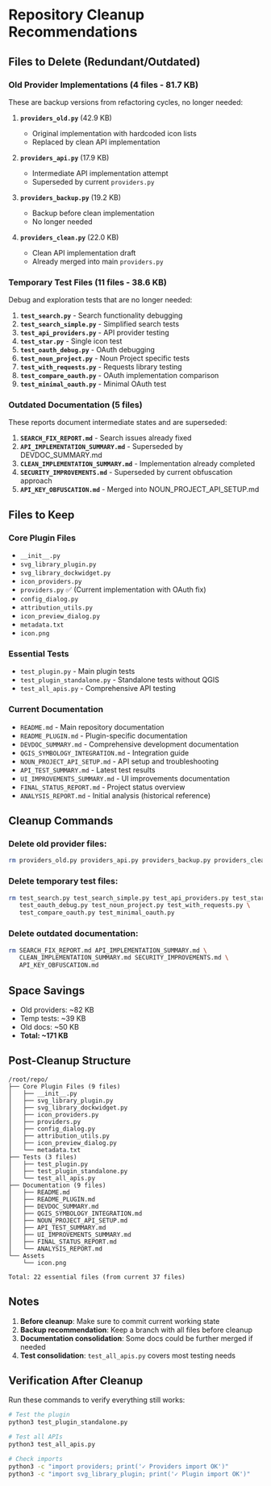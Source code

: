 # Repository Cleanup Recommendations

## Files to Delete (Redundant/Outdated)

### Old Provider Implementations (4 files - 81.7 KB)
These are backup versions from refactoring cycles, no longer needed:

1. **`providers_old.py`** (42.9 KB)
   - Original implementation with hardcoded icon lists
   - Replaced by clean API implementation

2. **`providers_api.py`** (17.9 KB)
   - Intermediate API implementation attempt
   - Superseded by current `providers.py`

3. **`providers_backup.py`** (19.2 KB)
   - Backup before clean implementation
   - No longer needed

4. **`providers_clean.py`** (22.0 KB)
   - Clean API implementation draft
   - Already merged into main `providers.py`

### Temporary Test Files (11 files - 38.6 KB)
Debug and exploration tests that are no longer needed:

1. **`test_search.py`** - Search functionality debugging
2. **`test_search_simple.py`** - Simplified search tests
3. **`test_api_providers.py`** - API provider testing
4. **`test_star.py`** - Single icon test
5. **`test_oauth_debug.py`** - OAuth debugging
6. **`test_noun_project.py`** - Noun Project specific tests
7. **`test_with_requests.py`** - Requests library testing
8. **`test_compare_oauth.py`** - OAuth implementation comparison
9. **`test_minimal_oauth.py`** - Minimal OAuth test

### Outdated Documentation (5 files)
These reports document intermediate states and are superseded:

1. **`SEARCH_FIX_REPORT.md`** - Search issues already fixed
2. **`API_IMPLEMENTATION_SUMMARY.md`** - Superseded by DEVDOC_SUMMARY.md
3. **`CLEAN_IMPLEMENTATION_SUMMARY.md`** - Implementation already completed
4. **`SECURITY_IMPROVEMENTS.md`** - Superseded by current obfuscation approach
5. **`API_KEY_OBFUSCATION.md`** - Merged into NOUN_PROJECT_API_SETUP.md

## Files to Keep

### Core Plugin Files
- `__init__.py`
- `svg_library_plugin.py`
- `svg_library_dockwidget.py`
- `icon_providers.py`
- `providers.py` ✅ (Current implementation with OAuth fix)
- `config_dialog.py`
- `attribution_utils.py`
- `icon_preview_dialog.py`
- `metadata.txt`
- `icon.png`

### Essential Tests
- `test_plugin.py` - Main plugin tests
- `test_plugin_standalone.py` - Standalone tests without QGIS
- `test_all_apis.py` - Comprehensive API testing

### Current Documentation
- `README.md` - Main repository documentation
- `README_PLUGIN.md` - Plugin-specific documentation
- `DEVDOC_SUMMARY.md` - Comprehensive development documentation
- `QGIS_SYMBOLOGY_INTEGRATION.md` - Integration guide
- `NOUN_PROJECT_API_SETUP.md` - API setup and troubleshooting
- `API_TEST_SUMMARY.md` - Latest test results
- `UI_IMPROVEMENTS_SUMMARY.md` - UI improvements documentation
- `FINAL_STATUS_REPORT.md` - Project status overview
- `ANALYSIS_REPORT.md` - Initial analysis (historical reference)

## Cleanup Commands

### Delete old provider files:
```bash
rm providers_old.py providers_api.py providers_backup.py providers_clean.py
```

### Delete temporary test files:
```bash
rm test_search.py test_search_simple.py test_api_providers.py test_star.py \
   test_oauth_debug.py test_noun_project.py test_with_requests.py \
   test_compare_oauth.py test_minimal_oauth.py
```

### Delete outdated documentation:
```bash
rm SEARCH_FIX_REPORT.md API_IMPLEMENTATION_SUMMARY.md \
   CLEAN_IMPLEMENTATION_SUMMARY.md SECURITY_IMPROVEMENTS.md \
   API_KEY_OBFUSCATION.md
```

## Space Savings
- Old providers: ~82 KB
- Temp tests: ~39 KB
- Old docs: ~50 KB
- **Total: ~171 KB**

## Post-Cleanup Structure

```
/root/repo/
├── Core Plugin Files (9 files)
│   ├── __init__.py
│   ├── svg_library_plugin.py
│   ├── svg_library_dockwidget.py
│   ├── icon_providers.py
│   ├── providers.py
│   ├── config_dialog.py
│   ├── attribution_utils.py
│   ├── icon_preview_dialog.py
│   └── metadata.txt
├── Tests (3 files)
│   ├── test_plugin.py
│   ├── test_plugin_standalone.py
│   └── test_all_apis.py
├── Documentation (9 files)
│   ├── README.md
│   ├── README_PLUGIN.md
│   ├── DEVDOC_SUMMARY.md
│   ├── QGIS_SYMBOLOGY_INTEGRATION.md
│   ├── NOUN_PROJECT_API_SETUP.md
│   ├── API_TEST_SUMMARY.md
│   ├── UI_IMPROVEMENTS_SUMMARY.md
│   ├── FINAL_STATUS_REPORT.md
│   └── ANALYSIS_REPORT.md
└── Assets
    └── icon.png

Total: 22 essential files (from current 37 files)
```

## Notes

1. **Before cleanup**: Make sure to commit current working state
2. **Backup recommendation**: Keep a branch with all files before cleanup
3. **Documentation consolidation**: Some docs could be further merged if needed
4. **Test consolidation**: `test_all_apis.py` covers most testing needs

## Verification After Cleanup

Run these commands to verify everything still works:
```bash
# Test the plugin
python3 test_plugin_standalone.py

# Test all APIs
python3 test_all_apis.py

# Check imports
python3 -c "import providers; print('✓ Providers import OK')"
python3 -c "import svg_library_plugin; print('✓ Plugin import OK')"
```
